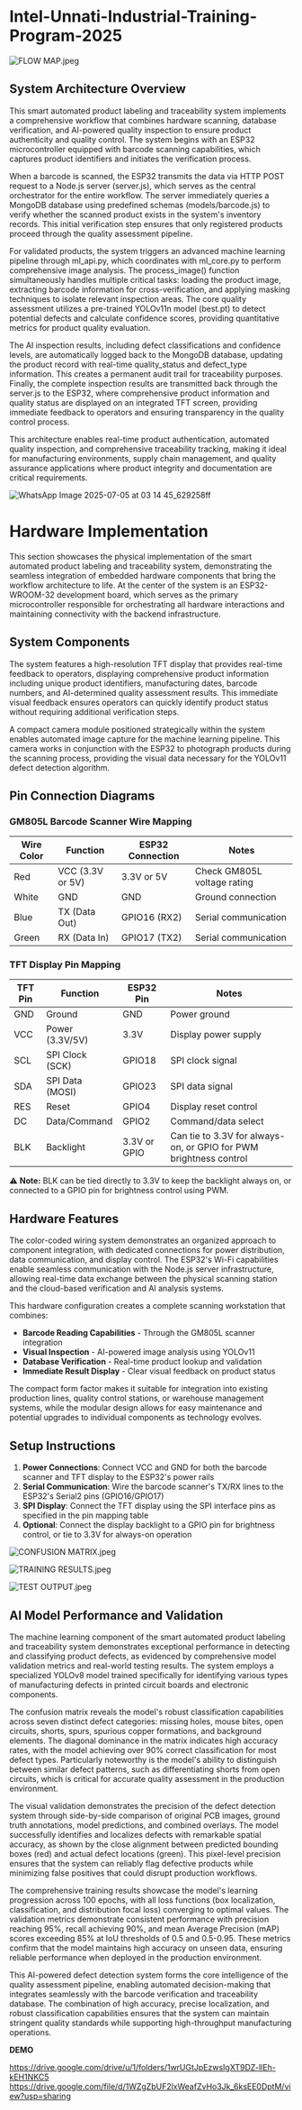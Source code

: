# Intel-Unnati-Industrial-Training-Program-2025

![FLOW MAP.jpeg](https://github.com/MNADITYA05/Intel-Unnati-Industrial-Training-Program-2025/blob/main/ASSETS/FLOW%20MAP.jpeg)

## System Architecture Overview

This smart automated product labeling and traceability system implements a comprehensive workflow that combines hardware scanning, database verification, and AI-powered quality inspection to ensure product authenticity and quality control. The system begins with an ESP32 microcontroller equipped with barcode scanning capabilities, which captures product identifiers and initiates the verification process.

When a barcode is scanned, the ESP32 transmits the data via HTTP POST request to a Node.js server (server.js), which serves as the central orchestrator for the entire workflow. The server immediately queries a MongoDB database using predefined schemas (models/barcode.js) to verify whether the scanned product exists in the system's inventory records. This initial verification step ensures that only registered products proceed through the quality assessment pipeline.

For validated products, the system triggers an advanced machine learning pipeline through ml_api.py, which coordinates with ml_core.py to perform comprehensive image analysis. The process_image() function simultaneously handles multiple critical tasks: loading the product image, extracting barcode information for cross-verification, and applying masking techniques to isolate relevant inspection areas. The core quality assessment utilizes a pre-trained YOLOv11n model (best.pt) to detect potential defects and calculate confidence scores, providing quantitative metrics for product quality evaluation.

The AI inspection results, including defect classifications and confidence levels, are automatically logged back to the MongoDB database, updating the product record with real-time quality_status and defect_type information. This creates a permanent audit trail for traceability purposes. Finally, the complete inspection results are transmitted back through the server.js to the ESP32, where comprehensive product information and quality status are displayed on an integrated TFT screen, providing immediate feedback to operators and ensuring transparency in the quality control process.

This architecture enables real-time product authentication, automated quality inspection, and comprehensive traceability tracking, making it ideal for manufacturing environments, supply chain management, and quality assurance applications where product integrity and documentation are critical requirements.


![WhatsApp Image 2025-07-05 at 03 14 45_629258ff](https://github.com/user-attachments/assets/18fb775a-fd9b-4954-9f8c-a846f95eee53)

# Hardware Implementation

This section showcases the physical implementation of the smart automated product labeling and traceability system, demonstrating the seamless integration of embedded hardware components that bring the workflow architecture to life. At the center of the system is an ESP32-WROOM-32 development board, which serves as the primary microcontroller responsible for orchestrating all hardware interactions and maintaining connectivity with the backend infrastructure.

## System Components

The system features a high-resolution TFT display that provides real-time feedback to operators, displaying comprehensive product information including unique product identifiers, manufacturing dates, barcode numbers, and AI-determined quality assessment results. This immediate visual feedback ensures operators can quickly identify product status without requiring additional verification steps.

A compact camera module positioned strategically within the system enables automated image capture for the machine learning pipeline. This camera works in conjunction with the ESP32 to photograph products during the scanning process, providing the visual data necessary for the YOLOv11 defect detection algorithm.

## Pin Connection Diagrams

### GM805L Barcode Scanner Wire Mapping

| Wire Color | Function | ESP32 Connection | Notes |
|------------|----------|------------------|-------|
| Red | VCC (3.3V or 5V) | 3.3V or 5V | Check GM805L voltage rating |
| White | GND | GND | Ground connection |
| Blue | TX (Data Out) | GPIO16 (RX2) | Serial communication |
| Green | RX (Data In) | GPIO17 (TX2) | Serial communication |

### TFT Display Pin Mapping

| TFT Pin | Function | ESP32 Pin | Notes |
|---------|----------|-----------|-------|
| GND | Ground | GND | Power ground |
| VCC | Power (3.3V/5V) | 3.3V | Display power supply |
| SCL | SPI Clock (SCK) | GPIO18 | SPI clock signal |
| SDA | SPI Data (MOSI) | GPIO23 | SPI data signal |
| RES | Reset | GPIO4 | Display reset control |
| DC | Data/Command | GPIO2 | Command/data select |
| BLK | Backlight | 3.3V or GPIO | Can tie to 3.3V for always-on, or GPIO for PWM brightness control |

⚠️ **Note:** BLK can be tied directly to 3.3V to keep the backlight always on, or connected to a GPIO pin for brightness control using PWM.

## Hardware Features

The color-coded wiring system demonstrates an organized approach to component integration, with dedicated connections for power distribution, data communication, and display control. The ESP32's Wi-Fi capabilities enable seamless communication with the Node.js server infrastructure, allowing real-time data exchange between the physical scanning station and the cloud-based verification and AI analysis systems.

This hardware configuration creates a complete scanning workstation that combines:

- **Barcode Reading Capabilities** - Through the GM805L scanner integration
- **Visual Inspection** - AI-powered image analysis using YOLOv11
- **Database Verification** - Real-time product lookup and validation
- **Immediate Result Display** - Clear visual feedback on product status

The compact form factor makes it suitable for integration into existing production lines, quality control stations, or warehouse management systems, while the modular design allows for easy maintenance and potential upgrades to individual components as technology evolves.

## Setup Instructions

1. **Power Connections**: Connect VCC and GND for both the barcode scanner and TFT display to the ESP32's power rails
2. **Serial Communication**: Wire the barcode scanner's TX/RX lines to the ESP32's Serial2 pins (GPIO16/GPIO17)
3. **SPI Display**: Connect the TFT display using the SPI interface pins as specified in the pin mapping table
4. **Optional**: Connect the display backlight to a GPIO pin for brightness control, or tie to 3.3V for always-on operation



![CONFUSION MATRIX.jpeg](https://github.com/MNADITYA05/Intel-Unnati-Industrial-Training-Program-2025/blob/main/ASSETS/CONFUSION%20MATRIX.jpeg)

![TRAINING RESULTS.jpeg](https://github.com/MNADITYA05/Intel-Unnati-Industrial-Training-Program-2025/blob/main/ASSETS/TRAINING%20RESULTS.jpeg)

![TEST OUTPUT.jpeg](https://github.com/MNADITYA05/Intel-Unnati-Industrial-Training-Program-2025/blob/main/ASSETS/TEST%20OUTPUT.jpeg)

## AI Model Performance and Validation

The machine learning component of the smart automated product labeling and traceability system demonstrates exceptional performance in detecting and classifying product defects, as evidenced by comprehensive model validation metrics and real-world testing results. The system employs a specialized YOLOv8 model trained specifically for identifying various types of manufacturing defects in printed circuit boards and electronic components.

The confusion matrix reveals the model's robust classification capabilities across seven distinct defect categories: missing holes, mouse bites, open circuits, shorts, spurs, spurious copper formations, and background elements. The diagonal dominance in the matrix indicates high accuracy rates, with the model achieving over 90% correct classification for most defect types. Particularly noteworthy is the model's ability to distinguish between similar defect patterns, such as differentiating shorts from open circuits, which is critical for accurate quality assessment in the production environment.

The visual validation demonstrates the precision of the defect detection system through side-by-side comparison of original PCB images, ground truth annotations, model predictions, and combined overlays. The model successfully identifies and localizes defects with remarkable spatial accuracy, as shown by the close alignment between predicted bounding boxes (red) and actual defect locations (green). This pixel-level precision ensures that the system can reliably flag defective products while minimizing false positives that could disrupt production workflows.

The comprehensive training results showcase the model's learning progression across 100 epochs, with all loss functions (box localization, classification, and distribution focal loss) converging to optimal values. The validation metrics demonstrate consistent performance with precision reaching 95%, recall achieving 90%, and mean Average Precision (mAP) scores exceeding 85% at IoU thresholds of 0.5 and 0.5-0.95. These metrics confirm that the model maintains high accuracy on unseen data, ensuring reliable performance when deployed in the production environment.

This AI-powered defect detection system forms the core intelligence of the quality assessment pipeline, enabling automated decision-making that integrates seamlessly with the barcode verification and traceability database. The combination of high accuracy, precise localization, and robust classification capabilities ensures that the system can maintain stringent quality standards while supporting high-throughput manufacturing operations.

**DEMO**

https://drive.google.com/drive/u/1/folders/1wrUGtJpEzwsIgXT9DZ-llEh-kEH1NKC5
https://drive.google.com/file/d/1WZgZbUF2lxWeafZvHo3Jk_6ksEE0DptM/view?usp=sharing




